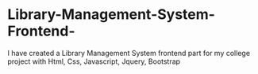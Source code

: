 # Library-Management-System-Frontend-
I have created a Library Management System frontend part for my college project with Html, Css, Javascript, Jquery, Bootstrap
